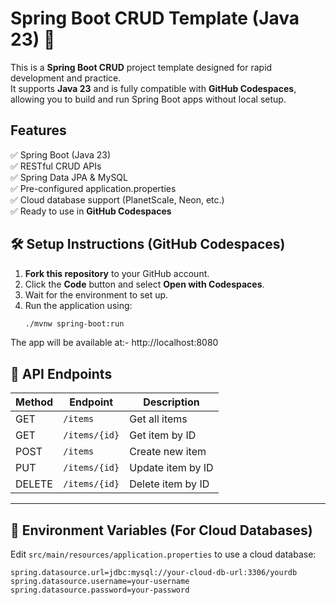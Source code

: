 # Spring Boot CRUD Template (Java 23) 🚀

This is a **Spring Boot CRUD** project template designed for rapid development and practice.  
It supports **Java 23** and is fully compatible with **GitHub Codespaces**, allowing you to build and run Spring Boot apps without local setup.

## Features
✅ Spring Boot (Java 23)  
✅ RESTful CRUD APIs  
✅ Spring Data JPA & MySQL  
✅ Pre-configured application.properties  
✅ Cloud database support (PlanetScale, Neon, etc.)  
✅ Ready to use in **GitHub Codespaces**  

## 🛠 Setup Instructions (GitHub Codespaces)
1. **Fork this repository** to your GitHub account.  
2. Click the **Code** button and select **Open with Codespaces**.  
3. Wait for the environment to set up.  
4. Run the application using:  
   ```sh
   ./mvnw spring-boot:run
The app will be available at:- http://localhost:8080

## 📌 API Endpoints  

| Method  | Endpoint       | Description        |
|---------|--------------|--------------------|
| GET     | `/items`      | Get all items      |
| GET     | `/items/{id}` | Get item by ID     |
| POST    | `/items`      | Create new item    |
| PUT     | `/items/{id}` | Update item by ID  |
| DELETE  | `/items/{id}` | Delete item by ID  |

---

## 📄 Environment Variables (For Cloud Databases)  

Edit `src/main/resources/application.properties` to use a cloud database:  

```properties
spring.datasource.url=jdbc:mysql://your-cloud-db-url:3306/yourdb
spring.datasource.username=your-username
spring.datasource.password=your-password
